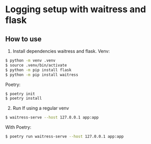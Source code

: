 # Logging setup with waitress and flask

## How to use

1. Install dependencies waitress and flask.
   Venv:

```bash
$ python -m venv .venv
$ source .venv/bin/activate
$ python -m pip install flask
$ python -m pip install waitress
```

Poetry:

```bash
$ poetry init
$ poetry install
```

2. Run
   If using a regular venv

```bash
$ waitress-serve --host 127.0.0.1 app:app
```

With Poetry:

```bash
$ poetry run waitress-serve --host 127.0.0.1 app:app
```
